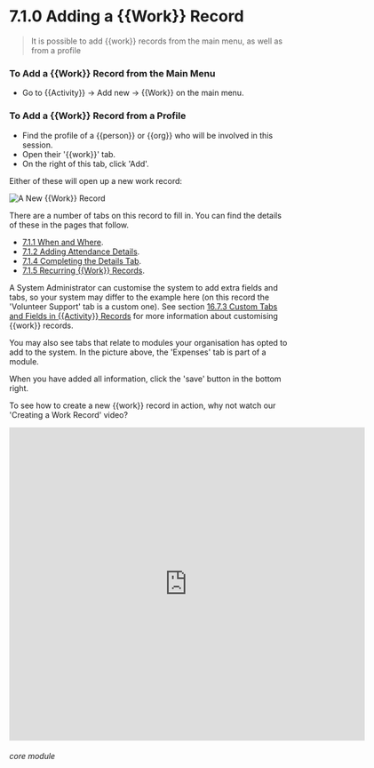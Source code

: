 # 7.1.0 Adding a {{Work}} Record

> It is possible to add {{work}} records from the main menu, as well as from a profile



### To Add a {{Work}} Record from the Main Menu
- Go to {{Activity}} -> Add new -> {{Work}} on the main menu. 

### To Add a {{Work}} Record from a Profile
- Find the profile of a {{person}} or {{org}} who will be involved in this session.
- Open their '{{work}}' tab.
- On the right of this tab, click 'Add'.

Either of these will open up a new work record:

![A New {{Work}} Record](7.1.0a.png)

There are a number of tabs on this record to fill in. You can find the details of these in the pages that follow. 

- [7.1.1 When and Where](/help/index/p/7.1.1).
- [7.1.2 Adding Attendance Details](/help/index/p/7.1.2).
- [7.1.4 Completing the Details Tab](/help/index/p/7.1.4).
- [7.1.5 Recurring {{Work}} Records](/help/index/p/7.1.5).

A System Administrator can customise the system to add extra fields and tabs, so your system may differ to the example here (on this record the 'Volunteer Support' tab is a custom one). See section [16.7.3 Custom Tabs and Fields in {{Activity}} Records](/help/index/p/16.7.3) for more information about customising {{work}} records.

You may also see tabs that relate to modules your organisation has opted to add to the system. In the picture above, the 'Expenses' tab is part of a module.

When you have added all information, click the 'save' button in the bottom right. 

To see how to create a new {{work}} record in action, why not watch our 'Creating a Work Record' video?

<iframe src="https://player.vimeo.com/video/279240510" width="640" height="564" frameborder="0" allow="autoplay; fullscreen" allowfullscreen></iframe>


###### core module


